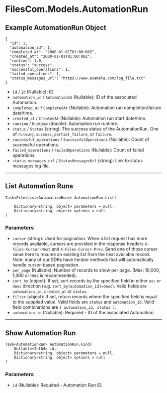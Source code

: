 # FilesCom.Models.AutomationRun

## Example AutomationRun Object

```
{
  "id": 1,
  "automation_id": 1,
  "completed_at": "2000-01-01T01:00:00Z",
  "created_at": "2000-01-01T01:00:00Z",
  "runtime": 1.0,
  "status": "success",
  "successful_operations": 1,
  "failed_operations": 1,
  "status_messages_url": "https://www.example.com/log_file.txt"
}
```

* `id` / `Id`  (Nullable<Int64>): ID.
* `automation_id` / `AutomationId`  (Nullable<Int64>): ID of the associated Automation.
* `completed_at` / `CompletedAt`  (Nullable<DateTime>): Automation run completion/failure date/time.
* `created_at` / `CreatedAt`  (Nullable<DateTime>): Automation run start date/time.
* `runtime` / `Runtime`  (double): Automation run runtime.
* `status` / `Status`  (string): The success status of the AutomationRun. One of `running`, `success`, `partial_failure`, or `failure`.
* `successful_operations` / `SuccessfulOperations`  (Nullable<Int64>): Count of successful operations.
* `failed_operations` / `FailedOperations`  (Nullable<Int64>): Count of failed operations.
* `status_messages_url` / `StatusMessagesUrl`  (string): Link to status messages log file.


---

## List Automation Runs

```
Task<FilesList<AutomationRun>> AutomationRun.List(
    
    Dictionary<string, object> parameters = null,
    Dictionary<string, object> options = null
)
```

### Parameters

* `cursor` (string): Used for pagination.  When a list request has more records available, cursors are provided in the response headers `X-Files-Cursor-Next` and `X-Files-Cursor-Prev`.  Send one of those cursor value here to resume an existing list from the next available record.  Note: many of our SDKs have iterator methods that will automatically handle cursor-based pagination.
* `per_page` (Nullable<Int64>): Number of records to show per page.  (Max: 10,000, 1,000 or less is recommended).
* `sort_by` (object): If set, sort records by the specified field in either `asc` or `desc` direction (e.g. `sort_by[automation_id]=desc`). Valid fields are `automation_id`, `created_at` or `status`.
* `filter` (object): If set, return records where the specified field is equal to the supplied value. Valid fields are `status` and `automation_id`. Valid field combinations are `[ automation_id, status ]`.
* `automation_id` (Nullable<Int64>): Required - ID of the associated Automation.


---

## Show Automation Run

```
Task<AutomationRun> AutomationRun.Find(
    Nullable<Int64> id, 
    Dictionary<string, object> parameters = null,
    Dictionary<string, object> options = null
)
```

### Parameters

* `id` (Nullable<Int64>): Required - Automation Run ID.
